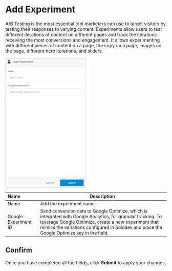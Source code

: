 # Add Experiment

A/B Testing is the most essential tool marketers can use to target visitors by testing their responses to varying content. Experiments allow users to test different iterations of content on different pages and track the iterations receiving the most conversions and engagement. It allows experimenting with different pieces of content on a page, the copy on a page, images on the page, different hero iterations, and sliders.

<img src="../../../../images/documents7.jpg" alt="documents7" style="width: 50%; display: block"></a>

**Name** | **Description**
:--- | ---
Name | Add the experiment name.
Google Experiment ID | Send conversion data to Google Optimize, which is integrated with Google Analytics, for granular tracking. To leverage Google Optimize, create a new experiment that mimics the variations configured in Solodev and place the Google Optimize key in the field.
 
## Confirm

Once you have completed all the fields, click **Submit** to apply your changes.